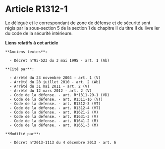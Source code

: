 # Article R1312-1

Le délégué et le correspondant de zone de défense et de sécurité sont régis par la sous-section 5 de la section 1 du chapitre
II du titre II du livre Ier du code de la sécurité intérieure.

**Liens relatifs à cet article**

	**Anciens textes**:

	  - Décret n°95-523 du 3 mai 1995 - art. 1 (Ab)

	**Cité par**:

	  - Arrêté du 23 novembre 2004 - art. 1 (V)
	  - Arrêté du 28 juillet 2010 - art. 2 (Ab)
	  - Arrêté du 31 mai 2011 - art. 2 (V)
	  - Arrêté du 12 mars 2012 - art. 2 (V)
	  - Code de la défense. - art. R*1311-29-1 (VD)
	  - Code de la défense. - art. R1311-16 (VT)
	  - Code de la défense. - art. R1312-3 (VT)
	  - Code de la défense. - art. R1312-4 (VT)
	  - Code de la défense. - art. R1621-2 (V)
	  - Code de la défense. - art. R1631-3 (V)
	  - Code de la défense. - art. R1641-2 (M)
	  - Code de la défense. - art. R1651-3 (M)

	**Modifié par**:

	  - Décret n°2013-1113 du 4 décembre 2013 - art. 6
